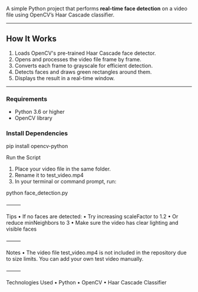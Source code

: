 
A simple Python project that performs **real-time face detection** on a video file using OpenCV’s Haar Cascade classifier.

---

##  How It Works

1. Loads OpenCV's pre-trained Haar Cascade face detector.
2. Opens and processes the video file frame by frame.
3. Converts each frame to grayscale for efficient detection.
4. Detects faces and draws green rectangles around them.
5. Displays the result in a real-time window.

---

### Requirements

- Python 3.6 or higher
- OpenCV library

### Install Dependencies

pip install opencv-python


Run the Script
 1. Place your video file in the same folder.
 2. Rename it to test_video.mp4
 3. In your terminal or command prompt, run:

python face_detection.py


⸻

Tips
 • If no faces are detected:
 • Try increasing scaleFactor to 1.2
 • Or reduce minNeighbors to 3
 • Make sure the video has clear lighting and visible faces

⸻

Notes
 • The video file test_video.mp4 is not included in the repository due to size limits.
You can add your own test video manually.

⸻

Technologies Used
 • Python
 • OpenCV
 • Haar Cascade Classifier
